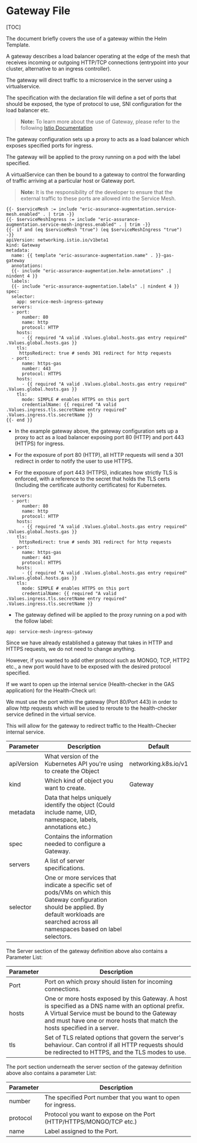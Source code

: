 # Gateway File

[TOC]


The document briefly covers the use of a gateway within the Helm Template.

A gateway describes a load balancer operating at the edge of the mesh that receives incoming or outgoing HTTP/TCP connections (entrypoint into your cluster, alternative to an ingress controller).

The gateway will direct traffic to a microservice in the server using a virtualservice.

The specification with the declaration file will define a set of ports that should be exposed, the type of protocol to use, SNI configuration for the load balancer etc.

> **Note:** To learn more about the use of Gateway, please refer to the following [Istio Documentation](https://istio.io/latest/docs/reference/config/networking/gateway/)


The gateway configuration sets up a proxy to acts as a load balancer which exposes specified ports for ingress.

The gateway will be applied to the proxy running on a pod with the label specified.

A virtualService can then be bound to a gateway to control the forwarding of traffic arriving at a particular host or Gateway port.

> **Note:** It is the responsibility of the developer to ensure that the external traffic to these ports are allowed into the Service Mesh.


```
{{- $serviceMesh := include "eric-assurance-augmentation.service-mesh.enabled" . | trim -}}
{{- $serviceMeshIngress := include "eric-assurance-augmentation.service-mesh-ingress.enabled" . | trim -}}
{{- if and (eq $serviceMesh "true") (eq $serviceMeshIngress "true") -}}
apiVersion: networking.istio.io/v1beta1
kind: Gateway
metadata:
  name: {{ template "eric-assurance-augmentation.name" . }}-gas-gateway
  annotations:
  {{- include "eric-assurance-augmentation.helm-annotations" .| nindent 4 }}
  labels:
  {{- include "eric-assurance-augmentation.labels" .| nindent 4 }}
spec:
  selector:
    app: service-mesh-ingress-gateway
  servers:
  - port:
      number: 80
      name: http
      protocol: HTTP
    hosts:
      - {{ required "A valid .Values.global.hosts.gas entry required" .Values.global.hosts.gas }}
    tls:
     httpsRedirect: true # sends 301 redirect for http requests
  - port:
      name: https-gas
      number: 443
      protocol: HTTPS
    hosts:
      - {{ required "A valid .Values.global.hosts.gas entry required" .Values.global.hosts.gas }}
    tls:
      mode: SIMPLE # enables HTTPS on this port
      credentialName: {{ required "A valid .Values.ingress.tls.secretName entry required" .Values.ingress.tls.secretName }}
{{- end }}
```


- In the example gateway above, the gateway configuration sets up a proxy to act as a load balancer exposing port 80 (HTTP) and port 443 (HTTPS) for ingress.


- For the exposure of port 80 (HTTP), all HTTP requests will send a 301 redirect in order to notify the user to use HTTPS.


- For the exposure of port 443 (HTTPS), indicates how strictly TLS is enforced, with a reference to the secret that holds the TLS certs (Including the certificate authority certificates) for Kubernetes.

```
  servers:
  - port:
      number: 80
      name: http
      protocol: HTTP
    hosts:
      - {{ required "A valid .Values.global.hosts.gas entry required" .Values.global.hosts.gas }}
    tls:
     httpsRedirect: true # sends 301 redirect for http requests
  - port:
      name: https-gas
      number: 443
      protocol: HTTPS
    hosts:
      - {{ required "A valid .Values.global.hosts.gas entry required" .Values.global.hosts.gas }}
    tls:
      mode: SIMPLE # enables HTTPS on this port
      credentialName: {{ required "A valid .Values.ingress.tls.secretName entry required" .Values.ingress.tls.secretName }}
```

- The gateway defined will be applied to the proxy running on a pod with the follow label:

```
app: service-mesh-ingress-gateway
```

Since we have already established a gateway that takes in HTTP and HTTPS requests, we do not need to change anything.

However, if you wanted to add other protocol such as MONGO, TCP, HTTP2 etc., a new port would have to be exposed with the desired protocol specified.


If we want to open up the internal service (Health-checker in the GAS application) for the Health-Check url:

We must use the port within the gateway (Port 80/Port 443) in order to allow http requests which will be used to reroute to the health-checker service defined in the virtual service.

This will allow for the gateway to redirect traffic to the Health-Checker internal service.


| Parameter  | Description                                                                                                                                                                                            | Default              |
|------------|--------------------------------------------------------------------------------------------------------------------------------------------------------------------------------------------------------|----------------------|
| apiVersion | What version of the Kubernetes API you're using to create the Object                                                                                                                                   | networking.k8s.io/v1 |
| kind       | Which kind of object you want to create.                                                                                                                                                               | Gateway              |
| metadata   | Data that helps uniquely identify the object (Could include name, UID, namespace, labels, annotations etc.)                                                                                            |                      |
| spec       | Contains the information needed to configure a Gateway.                                                                                                                                                |                      |
| servers    | A list of server specifications.                                                                                                                                                                       |                      |
| selector   | One or more services that indicate a specific set of pods/VMs on which this Gateway configuration should be applied. By default workloads are searched across all namespaces based on label selectors. |                      |


The Server section of the gateway definition above also contains a Parameter List:

| Parameter | Description                                                                                                                                                                                                                      |
|-----------|----------------------------------------------------------------------------------------------------------------------------------------------------------------------------------------------------------------------------------|
| Port      | Port on which proxy should listen for incoming connections.                                                                                                                                                                      |
| hosts     | One or more hosts exposed by this Gateway. A host is specified as a DNS name with an optional prefix. A Virtual Service must be bound to the Gateway and must have one or more hosts that match the hosts specified in a server. |
| tls       | Set of TLS related options that govern the server's behaviour. Can control if all HTTP requests should be redirected to HTTPS, and the TLS modes to use.                                                                         |


The port section underneath the server section of the gateway definition above also contains a parameter List:

| Parameter  | Description                                                         |
|------------|---------------------------------------------------------------------|
| number     | The specified Port number that you want to open for ingress.        |
| protocol   | Protocol you want to expose on the Port (HTTP/HTTPS/MONGO/TCP etc.) |
| name       | Label assigned to the Port.                                         |